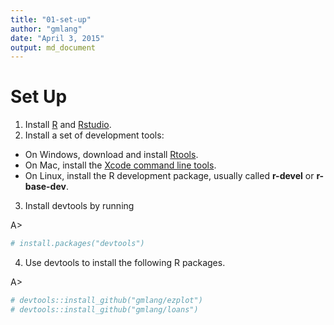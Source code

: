 ```yaml
---
title: "01-set-up"
author: "gmlang"
date: "April 3, 2015"
output: md_document
---
```


# Set Up

1. Install [R](http://www.r-project.org) and [Rstudio](http://www.rstudio.com/products/rstudio/download/).
2. Install a set of development tools:
* On Windows, download and install [Rtools](http://cran.r-project.org/bin/windows/Rtools/). 
* On Mac, install the [Xcode command line tools](https://developer.apple.com/downloads). 
* On Linux, install the R development package, usually called **r-devel** or **r-base-dev**.
3. Install devtools by running 

A>

```r
# install.packages("devtools")
```
4. Use devtools to install the following R packages.

A>

```r
# devtools::install_github("gmlang/ezplot")
# devtools::install_github("gmlang/loans")
```
